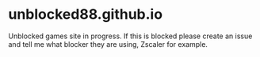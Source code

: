 # unblocked88.github.io
Unblocked games site in progress. If this is blocked please create an issue and tell me what blocker they are using, Zscaler for example. 
